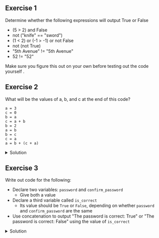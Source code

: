 ##  Exercise 1

Determine whether the following expressions will output True or False



- (5 > 2) and False
- not ("knife" == "sword")
- (1 < 2) or (-1 > -1) or not False
- not (not True)
- "5th Avenue" != "5th Avenue"
- 52 != "52"


Make sure you figure this out on your own before testing out the code yourself .

## Exercise 2

What will be the values of a, b, and c at the end of this code?


```
a = 3
c = 0
b = a
c = a + b
b = 2
a = b
b = c
c = a
a = b + (c + a)
```

<details>
<summary>Solution</summary>
<div> 
a = 10
b = 6
c = 2
</div>
</details>


## Exercise 3
Write out code for the following:

- Declare two variables: `password` and `confirm_password`
  - Give both a value
- Declare a third variable called `is_correct`
  - Its value should be `True` or `False`, depending on whether `password` and `confirm_password` are the same
- Use concatenation to output "The password is correct: True" or "The password is correct: False" using the value of `is_correct`

<details>
<summary>Solution</summary>
<div> 

```python
password ="123"
confirm_password = "123"
is_correct = True
print("The password is correct" + is_correct)
```
</div>
</details>

